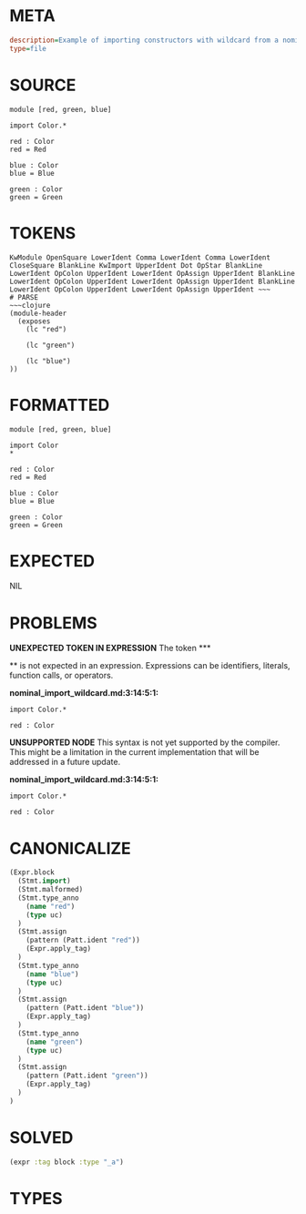 # META
~~~ini
description=Example of importing constructors with wildcard from a nominal tag union
type=file
~~~
# SOURCE
~~~roc
module [red, green, blue]

import Color.*

red : Color
red = Red

blue : Color
blue = Blue

green : Color
green = Green
~~~
# TOKENS
~~~text
KwModule OpenSquare LowerIdent Comma LowerIdent Comma LowerIdent CloseSquare BlankLine KwImport UpperIdent Dot OpStar BlankLine LowerIdent OpColon UpperIdent LowerIdent OpAssign UpperIdent BlankLine LowerIdent OpColon UpperIdent LowerIdent OpAssign UpperIdent BlankLine LowerIdent OpColon UpperIdent LowerIdent OpAssign UpperIdent ~~~
# PARSE
~~~clojure
(module-header
  (exposes
    (lc "red")

    (lc "green")

    (lc "blue")
))
~~~
# FORMATTED
~~~roc
module [red, green, blue]

import Color
*

red : Color
red = Red

blue : Color
blue = Blue

green : Color
green = Green
~~~
# EXPECTED
NIL
# PROBLEMS
**UNEXPECTED TOKEN IN EXPRESSION**
The token ***

** is not expected in an expression.
Expressions can be identifiers, literals, function calls, or operators.

**nominal_import_wildcard.md:3:14:5:1:**
```roc
import Color.*

red : Color
```


**UNSUPPORTED NODE**
This syntax is not yet supported by the compiler.
This might be a limitation in the current implementation that will be addressed in a future update.

**nominal_import_wildcard.md:3:14:5:1:**
```roc
import Color.*

red : Color
```


# CANONICALIZE
~~~clojure
(Expr.block
  (Stmt.import)
  (Stmt.malformed)
  (Stmt.type_anno
    (name "red")
    (type uc)
  )
  (Stmt.assign
    (pattern (Patt.ident "red"))
    (Expr.apply_tag)
  )
  (Stmt.type_anno
    (name "blue")
    (type uc)
  )
  (Stmt.assign
    (pattern (Patt.ident "blue"))
    (Expr.apply_tag)
  )
  (Stmt.type_anno
    (name "green")
    (type uc)
  )
  (Stmt.assign
    (pattern (Patt.ident "green"))
    (Expr.apply_tag)
  )
)
~~~
# SOLVED
~~~clojure
(expr :tag block :type "_a")
~~~
# TYPES
~~~roc
~~~
